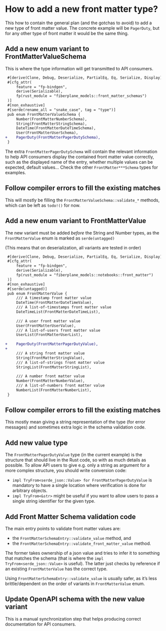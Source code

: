 # How to add a new front matter type?

This how to contain the general plan (and the gotchas to avoid) to add a new type of front matter value. The
concrete example will be `PagerDuty`, but for any other type of front matter it would be the same thing.

## Add a new enum variant to FrontMatterValueSchema

This is where the type information will get transmitted to API consumers.

```diff lang="rust"
 #[derive(Clone, Debug, Deserialize, PartialEq, Eq, Serialize, Display)]
 #[cfg_attr(
     feature = "fp-bindgen",
     derive(Serializable),
     fp(rust_module = "fiberplane_models::front_matter_schemas")
 )]
 #[non_exhaustive]
 #[serde(rename_all = "snake_case", tag = "type")]
 pub enum FrontMatterValueSchema {
     Number(FrontMatterNumberSchema),
     String(FrontMatterStringSchema),
     DateTime(FrontMatterDateTimeSchema),
     User(FrontMatterUserSchema),
+    PagerDuty(FrontMatterPagerDutySchema),
 }
```

The extra `FrontMatterPagerDutySchema` will contain the relevant information to help API consumers display
the contained front matter value correctly, such as the displayed name of the entry, whether multiple values
can be expected, default values... Check the other `FrontMatter***Schema` types for examples.

## Follow compiler errors to fill the existing matches

This will mostly be filling the `FrontMatterValueSchema::validate_*` methods, which can be left as `todo!()` for now.

## Add a new enum variant to FrontMatterValue

The new variant must be added _before_ the String and Number types, as the `FrontMatterValue` enum is
marked as `serde(untagged)`

(This means that on deserialization, all variants are tested in order)

```diff lang="rust"
 #[derive(Clone, Debug, Deserialize, PartialEq, Eq, Serialize, Display)]
 #[cfg_attr(
     feature = "fp-bindgen",
     derive(Serializable),
     fp(rust_module = "fiberplane_models::notebooks::front_matter")
 )]
 #[non_exhaustive]
 #[serde(untagged)]
 pub enum FrontMatterValue {
     /// A timestamp front matter value
     DateTime(FrontMatterDateTimeValue),
     /// A list-of-timestamps front matter value
     DateTimeList(FrontMatterDateTimeList),
 
     /// A user front matter value
     User(FrontMatterUserValue),
     /// A list-of-users front matter value
     UserList(FrontMatterUserList),
 
+    PagerDuty(FrontMatterPagerDutyValue),
+
     /// A string front matter value
     String(FrontMatterStringValue),
     /// A list-of-strings front matter value
     StringList(FrontMatterStringList),
 
     /// A number front matter value
     Number(FrontMatterNumberValue),
     /// A list-of-numbers front matter value
     NumberList(FrontMatterNumberList),
 }
```

## Follow compiler errors to fill the existing matches

This mostly mean giving a string representation of the type (for error messages) and sometimes extra logic in the
schema validation code.

## Add new value type

The `FrontMatterPagerDutyValue` type (in the current example) is the structure that should live in the Rust code, so with
as much details as possible. To allow API users to give e.g. only a string as argument for a more complex structure, you
should write conversion code:

- `impl TryFrom<serde_json::Value> for FrontMatterPagerDutyValue` is mandatory to have a single location where verification
  is done for arbitrary objects.
- `impl TryFrom<&str>` might be useful if you want to allow users to pass a single string identifier for the given type.
  
## Add Front Matter Schema validation code

The main entry points to validate front matter values are:

- the `FrontMatterSchemaEntry::validate_value` method, and
- the `FrontMatterSchemaEntry::validate_front_matter_value` method.

The former takes ownership of a json value and tries to infer it to something that matches the schema (that is where the
`impl TryFrom<serde_json::Value>` is useful). The latter just checks by reference if an existing `FrontMatterValue` has the
correct type.

Using `FrontMatterSchemaEntry::validate_value` is usually safer, as it’s less brittle/dependent on the order of variants
in `FrontMatterValue` enum.

## Update OpenAPI schema with the new value variant

This is a manual synchronization step that helps producing correct documentation for API consumers.

